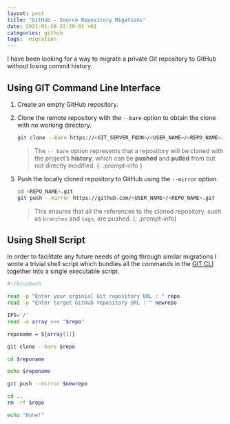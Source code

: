 ```yaml
---
layout: post
title: "GitHub - Source Repository Migations"
date: 2021-01-28 22:29:01 +01
categories: github
tags:  migration
---
```


I have been looking for a way to migrate a private Git repository to GitHub without losing commit history.

## Using GIT Command Line Interface

1. Create an empty GitHub repository.

2. Clone the remote repository with the `--bare` option to obtain the clone with no working directory.

    ```bash
    git clone --bare https://<GIT_SERVER_FQDN>/<USER_NAME>/<REPO_NAME>.git
    ```

    >The `-- bare` option represents that a repository will be cloned with the project’s **history**, which can be **pushed** and **pulled** from but not directly modified.
    {: .prompt-info }

3. Push the locally cloned repository to GitHub using the `--mirror` option.

    ```bash
    cd <REPO_NAME>.git
    git push --mirror https://github.com/<USER_NAME>/<REPO_NAME>.git
    ```

    > This ensures that all the references to the cloned repository, such as `branches` and `tags`, are pushed.
    {: .prompt-info}

## Using Shell Script

In order to facilitate any future needs of going through similar migrations I wrote a trivial shell script which bundles all the commands in the [GIT CLI](#using-git-command-line-interface) together into a single executable script.

```bash
#!/bin/bash

read -p "Enter your orginial Git repository URL : " repo
read -p "Enter target GitHub repository URL : " newrepo

IFS='/' 
read -a array <<< "$repo"

reponame = ${array[1]}

git clone --bare $repo

cd $reponame

echo $reponame

git push --mirror $newrepo

cd ..
rm -rf $repo

echo "Done!"
```

